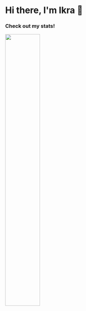 # Hi there, I'm Ikra 👋

### Check out my stats!

<img align="left" width="47%" src="https://github-readme-stats.vercel.app/api?username=ikra01&show_icons=true&theme=radical" />
<!-- <img align="left" width="47%" src="https://github-readme-stats.vercel.app/api/top-langs/?username=ikra01" /> -->

<!-- Not compact: -->
<!-- [![Top Langs](https://github-readme-stats.vercel.app/api/top-langs/?username=anuraghazra)](https://github.com/anuraghazra/github-readme-stats) -->

<!--Compact design: -->
<!-- [![Top Langs](https://github-readme-stats.vercel.app/api/top-langs/?username=anuraghazra&layout=compact)](https://github.com/anuraghazra/github-readme-stats) -->





<!--
**ikra01/ikra01** is a ✨ _special_ ✨ repository because its `README.md` (this file) appears on your GitHub profile.

Here are some ideas to get you started:

- 🔭 I’m currently working on ...
- 🌱 I’m currently learning ...
- 👯 I’m looking to collaborate on ...
- 🤔 I’m looking for help with ...
- 💬 Ask me about ...
- 📫 How to reach me: ...
- 😄 Pronouns: ...
- ⚡ Fun fact: ...
-->
